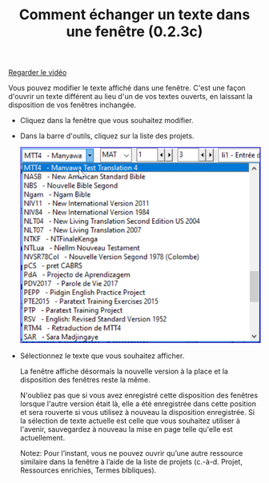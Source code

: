 ﻿---
title: Comment échanger un texte dans une fenêtre (0.2.3c)
---
[Regarder le vidéo](https://vimeopro.com/lingtransoft/paratext9fr/video/433948282)

Vous pouvez modifier le texte affiché dans une fenêtre. C'est une façon d'ouvrir un texte différent au lieu d'un de vos textes ouverts, en laissant la disposition de vos fenêtres inchangée.

-   Cliquez dans la fenêtre que vous souhaitez modifier.
-   Dans la barre d'outils, cliquez sur la liste des projets.

    ![](../media/96fe167716dc127070eb385bb69c7424.png)

-   Sélectionnez le texte que vous souhaitez afficher.

    La fenêtre affiche désormais la nouvelle version à la place et la disposition des fenêtres reste la même.

    N'oubliez pas que si vous avez enregistré cette disposition des fenêtres lorsque l'autre version était là, elle a été enregistrée dans cette position et sera rouverte si vous utilisez à nouveau la disposition enregistrée. Si la sélection de texte actuelle est celle que vous souhaitez utiliser à l'avenir, sauvegardez à nouveau la mise en page telle qu'elle est actuellement.

    Notez: Pour l’instant, vous ne pouvez ouvrir qu’une autre ressource similaire dans la fenêtre à l’aide de la liste de projets (c.-à-d. Projet, Ressources enrichies, Termes bibliques).
